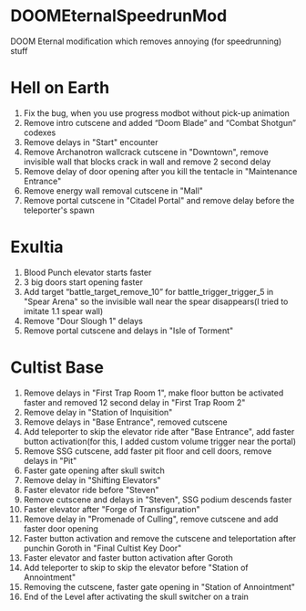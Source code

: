 # DOOMEternalSpeedrunMod
DOOM Eternal modification which removes annoying (for speedrunning) stuff


# Hell on Earth
1. Fix the bug, when you use progress modbot without pick-up animation
2. Remove intro cutscene and added “Doom Blade” and “Combat Shotgun” codexes
3. Remove delays in "Start" encounter
4. Remove Archanotron wallcrack cutscene in "Downtown", remove invisible wall that blocks crack in wall and remove 2 second delay
5. Remove delay of door opening after you kill the tentacle in "Maintenance Entrance"
6. Remove energy wall removal cutscene in "Mall"
7. Remove portal cutscene in "Citadel Portal" and remove delay before the teleporter's spawn

# Exultia
1. Blood Punch elevator starts faster
2. 3 big doors start opening faster
3. Add target “battle_target_remove_10” for battle_trigger_trigger_5 in "Spear Arena" so the invisible wall near the spear disappears(I tried to imitate 1.1 spear wall)
4. Remove "Dour Slough 1" delays
5. Remove portal cutscene and delays in "Isle of Torment"

# Cultist Base
1. Remove delays in "First Trap Room 1", make floor button be activated faster and removed 12 second delay in "First Trap Room 2"
2. Remove delay in "Station of Inquisition"
3. Remove delays in "Base Entrance", removed cutscene
4. Add teleporter to skip the elevator ride after "Base Entrance", add faster button activation(for this, I added custom volume trigger near the portal)
5. Remove SSG cutscene, add faster pit floor and cell doors, remove delays in "Pit"
6. Faster gate opening after skull switch
7. Remove delay in "Shifting Elevators"
8. Faster elevator ride before "Steven"
9. Remove cutscene and delays in "Steven", SSG podium descends faster
10. Faster elevator after "Forge of Transfiguration"
11. Remove delay in "Promenade of Culling", remove cutscene and add faster door opening
12. Faster button activation and remove the cutscene and teleportation after punchin Goroth in "Final Cultist Key Door"
13. Faster elevator and faster button activation after Goroth
14. Add teleporter to skip to skip the elevator before "Station of Annointment"
15. Removing the cutscene, faster gate opening in "Station of Annointment"
16. End of the Level after activating the skull switcher on a train 



